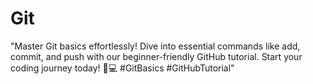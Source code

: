 # Git
 "Master Git basics effortlessly! Dive into essential commands like add, commit, and push with our beginner-friendly GitHub tutorial. Start your coding journey today! 🚀💻 #GitBasics #GitHubTutorial"
